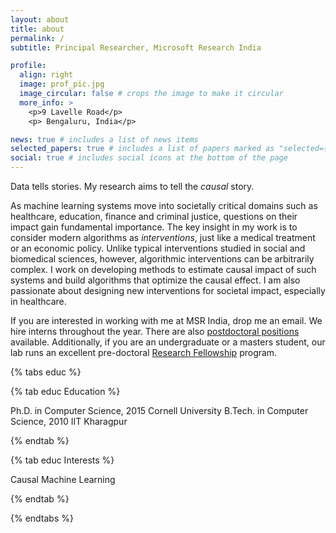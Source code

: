 ```yaml
---
layout: about
title: about
permalink: /
subtitle: Principal Researcher, Microsoft Research India

profile:
  align: right
  image: prof_pic.jpg
  image_circular: false # crops the image to make it circular
  more_info: >
    <p>9 Lavelle Road</p>
    <p> Bengaluru, India</p>

news: true # includes a list of news items
selected_papers: true # includes a list of papers marked as "selected={true}"
social: true # includes social icons at the bottom of the page
---
```


Data tells stories. My research aims to tell the _causal_ story.

As machine learning systems move into societally critical domains such as healthcare, education, finance and criminal justice, questions on their impact gain fundamental importance. 
The key insight in my work is to consider modern algorithms as *interventions*, just like a medical treatment or an economic policy. Unlike typical interventions studied in social and biomedical sciences, however, algorithmic interventions can be arbitrarily complex. I work on developing methods to estimate causal impact of such systems and build algorithms that  optimize the causal effect. I am also passionate about designing new interventions for societal impact, especially in healthcare.

If you are interested in working with me at MSR India, drop me an email. We hire interns throughout the year. There are also [postdoctoral positions](https://www.microsoft.com/en-us/research/msr-india-hiring/) available. Additionally, 
if you are an undergraduate or a masters student, <!--you can additionally apply to the pre-doctoral [Research Fellowship](link-to-rf) program.-->
 our lab runs an excellent pre-doctoral [Research Fellowship](https://www.microsoft.com/en-us/research/lab/microsoft-research-india/research-fellow-program/)
program.

{% tabs educ %}

{% tab educ Education %}

Ph.D. in Computer Science, 2015
Cornell University
B.Tech. in Computer Science, 2010
IIT Kharagpur

{% endtab %}

{% tab educ Interests %}

Causal Machine Learning


{% endtab %}

{% endtabs %}

